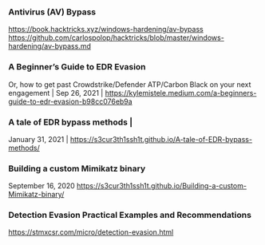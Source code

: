 ### Antivirus (AV) Bypass
https://book.hacktricks.xyz/windows-hardening/av-bypass
https://github.com/carlospolop/hacktricks/blob/master/windows-hardening/av-bypass.md

### A Beginner’s Guide to EDR Evasion
Or, how to get past Crowdstrike/Defender ATP/Carbon Black on your next engagement | 
Sep 26, 2021 | 
https://kylemistele.medium.com/a-beginners-guide-to-edr-evasion-b98cc076eb9a


### A tale of EDR bypass methods | 
January 31, 2021 | 
https://s3cur3th1ssh1t.github.io/A-tale-of-EDR-bypass-methods/

### Building a custom Mimikatz binary
September 16, 2020
https://s3cur3th1ssh1t.github.io/Building-a-custom-Mimikatz-binary/

### Detection Evasion Practical Examples and Recommendations
https://stmxcsr.com/micro/detection-evasion.html

### 

### 

### 

### 

### 

### 

### 

### 

### 

### 

